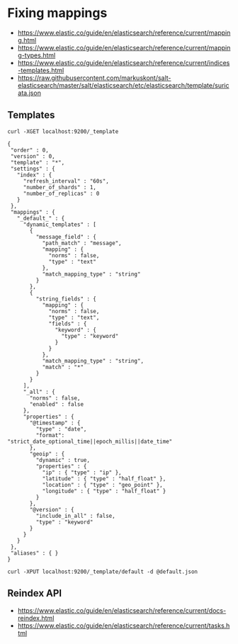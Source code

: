 # Fixing mappings

* https://www.elastic.co/guide/en/elasticsearch/reference/current/mapping.html
* https://www.elastic.co/guide/en/elasticsearch/reference/current/mapping-types.html
* https://www.elastic.co/guide/en/elasticsearch/reference/current/indices-templates.html
* https://raw.githubusercontent.com/markuskont/salt-elasticsearch/master/salt/elasticsearch/etc/elasticsearch/template/suricata.json

## Templates

```
curl -XGET localhost:9200/_template
```

```
{
 "order" : 0,
 "version" : 0,
 "template" : "*",
 "settings" : {
   "index" : {
     "refresh_interval" : "60s",
     "number_of_shards" : 1,
     "number_of_replicas" : 0
   }
 },
 "mappings" : {
   "_default_" : {
     "dynamic_templates" : [
       {
         "message_field" : {
           "path_match" : "message",
           "mapping" : {
             "norms" : false,
             "type" : "text"
           },
           "match_mapping_type" : "string"
         }
       },
       {
         "string_fields" : {
           "mapping" : {
             "norms" : false,
             "type" : "text",
             "fields" : {
               "keyword" : {
                 "type" : "keyword"
               }
             }
           },
           "match_mapping_type" : "string",
           "match" : "*"
         }
       }
     ],
     "_all" : {
       "norms" : false,
       "enabled" : false
     },
     "properties" : {
       "@timestamp" : {
         "type" : "date",
         "format": "strict_date_optional_time||epoch_millis||date_time"
       },
       "geoip" : {
         "dynamic" : true,
         "properties" : {
           "ip" : { "type" : "ip" },
           "latitude" : { "type" : "half_float" },
           "location" : { "type" : "geo_point" },
           "longitude" : { "type" : "half_float" }
         }
       },
       "@version" : {
         "include_in_all" : false,
         "type" : "keyword"
       }
     }
   }
 },
 "aliases" : { }
}
```

```
curl -XPUT localhost:9200/_template/default -d @default.json
```

## Reindex API

* https://www.elastic.co/guide/en/elasticsearch/reference/current/docs-reindex.html
* https://www.elastic.co/guide/en/elasticsearch/reference/current/tasks.html
